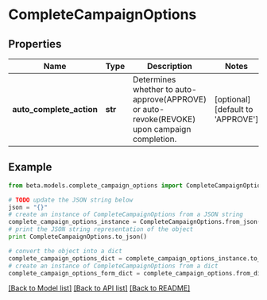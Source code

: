 # CompleteCampaignOptions


## Properties
Name | Type | Description | Notes
------------ | ------------- | ------------- | -------------
**auto_complete_action** | **str** | Determines whether to auto-approve(APPROVE) or auto-revoke(REVOKE) upon campaign completion. | [optional] [default to 'APPROVE']

## Example

```python
from beta.models.complete_campaign_options import CompleteCampaignOptions

# TODO update the JSON string below
json = "{}"
# create an instance of CompleteCampaignOptions from a JSON string
complete_campaign_options_instance = CompleteCampaignOptions.from_json(json)
# print the JSON string representation of the object
print CompleteCampaignOptions.to_json()

# convert the object into a dict
complete_campaign_options_dict = complete_campaign_options_instance.to_dict()
# create an instance of CompleteCampaignOptions from a dict
complete_campaign_options_form_dict = complete_campaign_options.from_dict(complete_campaign_options_dict)
```
[[Back to Model list]](../README.md#documentation-for-models) [[Back to API list]](../README.md#documentation-for-api-endpoints) [[Back to README]](../README.md)


